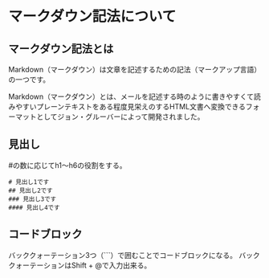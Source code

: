 # マークダウン記法について

## マークダウン記法とは
Markdown（マークダウン）は文章を記述するための記法（マークアップ言語）の一つです。

Markdown（マークダウン）とは、メールを記述する時のように書きやすくて読みやすいプレーンテキストをある程度見栄えのするHTML文書へ変換できるフォーマットとしてジョン・グルーバーによって開発されました。

## 見出し
#の数に応じてh1〜h6の役割をする。

```
# 見出し1です
## 見出し2です
### 見出し3です
#### 見出し4です
```

## コードブロック
バッククォーテーション3つ（```）で囲むことでコードブロックになる。
バッククォーテーションはShift + @で入力出来る。
